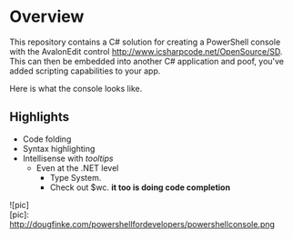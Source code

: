 # Overview
This repository contains a C# solution for creating a PowerShell console with the AvalonEdit control http://www.icsharpcode.net/OpenSource/SD.
This can then be embedded into another C# application and poof, you've added scripting capabilities to your app.

Here is what the console looks like.
## Highlights
* Code folding
* Syntax highlighting
* Intellisense with *tooltips*
  * Even at the .NET level
    * Type System.
    * Check out $wc. **it too is doing code completion**
 

![pic]       
[pic]: http://dougfinke.com/powershellfordevelopers/powershellconsole.png
